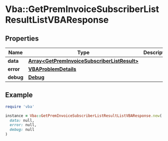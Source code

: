 # Vba::GetPremInvoiceSubscriberListResultListVBAResponse

## Properties

| Name | Type | Description | Notes |
| ---- | ---- | ----------- | ----- |
| **data** | [**Array&lt;GetPremInvoiceSubscriberListResult&gt;**](GetPremInvoiceSubscriberListResult.md) |  | [optional] |
| **error** | [**VBAProblemDetails**](VBAProblemDetails.md) |  | [optional] |
| **debug** | [**Debug**](Debug.md) |  | [optional] |

## Example

```ruby
require 'vba'

instance = Vba::GetPremInvoiceSubscriberListResultListVBAResponse.new(
  data: null,
  error: null,
  debug: null
)
```

